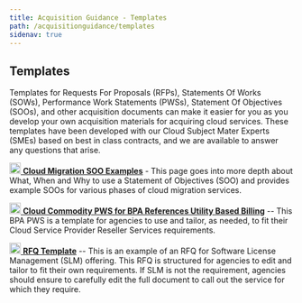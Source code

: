 ```yaml
---
title: Acquisition Guidance - Templates
path: /acquisitionguidance/templates
sidenav: true
---
```


## Templates

Templates for Requests For Proposals (RFPs), Statements Of Works (SOWs), Performance Work Statements (PWSs), Statement Of Objectives (SOOs), and other acquisition documents can make it easier for you as you develop your own acquisition materials for acquiring cloud services. These templates have been developed with our Cloud Subject Mater Experts (SMEs) based on best in class contracts, and we are available to answer any questions that arise.

[<img src="../../external-link-alt-solid.svg" width="20" />  **Cloud Migration SOO Examples**](/acquisitionguidance/sootemplates) - This page goes into more depth about What, When and Why to use a Statement of Objectives (SOO) and provides example SOOs for various phases of cloud migration services.

[<img src="../../file-word-regular.svg" width="20" />  **Cloud Commodity PWS for BPA References Utility Based Billing**](/Draft-Cloud-Commodity-PWS-for-BPA.docx) -- This BPA PWS is a template for agencies to use and tailor, as needed, to fit their Cloud Service Provider Reseller Services requirements.


[<img src="../../file-word-regular.svg" width="20" />  **RFQ Template**](/RFQ-Template.docx) -- This is an example of an RFQ for Software License Management (SLM) offering. This RFQ is structured for agencies to edit and tailor to fit their own requirements. If SLM is not the requirement, agencies should ensure to carefully edit the full document to call out the service for which they require.